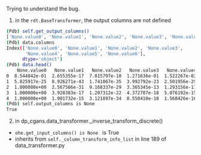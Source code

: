 
Trying to understand the bug.

1. in the `rdt.BaseTransformer`, the output columns are not defined 
```bash
(Pdb) self.get_output_columns()
['None.value0', 'None.value1', 'None.value2', 'None.value3', 'None.value4', 'None.value5', 'None.value6']
(Pdb) data.columns
Index(['None.value0', 'None.value1', 'None.value2', 'None.value3',
       'None.value4', 'None.value5', 'None.value6'],
      dtype='object')
(Pdb) data.head()
    None.value0   None.value1   None.value2   None.value3   None.value4   None.value5   None.value6
0  8.544042e-01  2.655355e-17  7.015797e-10  1.271636e-01  1.522267e-02  3.209622e-03  4.481079e-38
1  5.825917e-25  8.926271e-43  1.741067e-35  3.992792e-23  2.501956e-29  5.874925e-33  1.000000e+00
2  1.000000e+00  2.567566e-31  9.168337e-29  3.365345e-13  1.293156e-11  3.809055e-27  0.000000e+00
3  1.000000e+00  3.928383e-17  1.207312e-22  4.372707e-18  5.076192e-15  3.916351e-18  3.940451e-42
4  1.000000e+00  1.901732e-15  3.121897e-34  8.550410e-18  1.568426e-16  2.234726e-16  4.063766e-43
(Pdb) self.output_columns is None
True

```

2. in dp_cgans.data_transformer._inverse_transform_discrete()
- `ohe.get_input_columns() is None ` is True 
- inherits from `self._column_transform_info_list` in line 189 of data_transformer.py